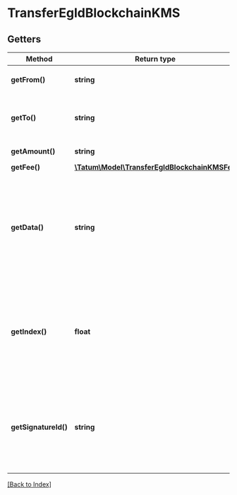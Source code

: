 # TransferEgldBlockchainKMS

## Getters

Method | Return type | Description | Notes
------------ | ------------- | ------------- | -------------
**getFrom()** | **string** | Account address of the sender |
**getTo()** | **string** | Account address of the receiver or smart contract |
**getAmount()** | **string** | Value to be sent. |
**getFee()** | [**\Tatum\Model\TransferEgldBlockchainKMSFee**](TransferEgldBlockchainKMSFee.md) |  | [optional]
**getData()** | **string** | Additional data that can be passed to a blockchain transaction as a data property; must be in the hexadecimal format | [optional]
**getIndex()** | **float** | If signatureId is mnemonic-based, this is the index to the specific address from that mnemonic. | [optional]
**getSignatureId()** | **string** | Identifier of the private key associated in signing application. Private key, or signature Id must be present. |

[[Back to Index]](../index.md)
